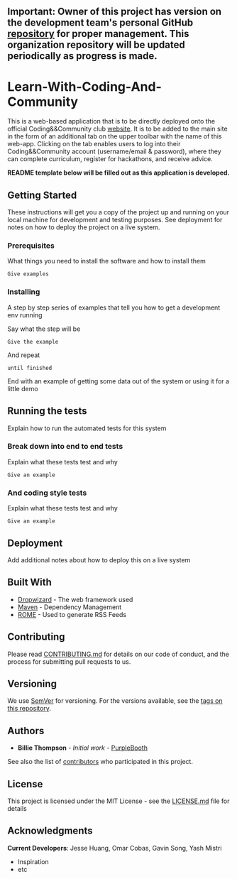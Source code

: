 ## Important: Owner of this project has version on the development team's personal GitHub [repository](https://github.com/JessHua159/Learn-With-Coding-And-Community) for proper management. This organization repository will be updated periodically as progress is made.

# Learn-With-Coding-And-Community
This is a web-based application that is to be directly deployed onto the official Coding&amp;&amp;Community club [website]( https://codingandcommunity.org/). It is to be added to the main site in the form of an additional tab on the upper toolbar with the name of this web-app. Clicking on the tab enables users to log into their Coding&&Community account (username/email & password), where they can complete curriculum, register for hackathons, and receive advice. 

**README template below will be filled out as this application is developed.**
## Getting Started

These instructions will get you a copy of the project up and running on your local machine for development and testing purposes. See deployment for notes on how to deploy the project on a live system.

### Prerequisites

What things you need to install the software and how to install them

```
Give examples
```

### Installing

A step by step series of examples that tell you how to get a development env running

Say what the step will be

```
Give the example
```

And repeat

```
until finished
```

End with an example of getting some data out of the system or using it for a little demo

## Running the tests

Explain how to run the automated tests for this system

### Break down into end to end tests

Explain what these tests test and why

```
Give an example
```

### And coding style tests

Explain what these tests test and why

```
Give an example
```

## Deployment

Add additional notes about how to deploy this on a live system

## Built With

* [Dropwizard](http://www.dropwizard.io/1.0.2/docs/) - The web framework used
* [Maven](https://maven.apache.org/) - Dependency Management
* [ROME](https://rometools.github.io/rome/) - Used to generate RSS Feeds

## Contributing

Please read [CONTRIBUTING.md](https://gist.github.com/PurpleBooth/b24679402957c63ec426) for details on our code of conduct, and the process for submitting pull requests to us.

## Versioning

We use [SemVer](http://semver.org/) for versioning. For the versions available, see the [tags on this repository](https://github.com/your/project/tags). 

## Authors

* **Billie Thompson** - *Initial work* - [PurpleBooth](https://github.com/PurpleBooth)

See also the list of [contributors](https://github.com/your/project/contributors) who participated in this project.

## License

This project is licensed under the MIT License - see the [LICENSE.md](LICENSE.md) file for details

## Acknowledgments
**Current Developers**: Jesse Huang, Omar Cobas, Gavin Song, Yash Mistri
* Inspiration
* etc
